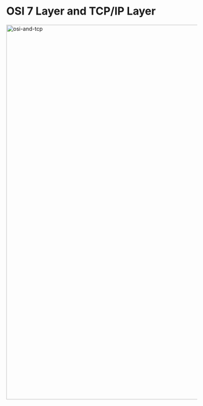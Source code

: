 # OSI 7 Layer and TCP/IP Layer
<img width="988" alt="osi-and-tcp" src="https://user-images.githubusercontent.com/59132824/87335553-79015080-c57b-11ea-8fab-0f1ca04cd37c.png">

